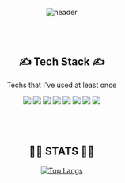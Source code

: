 <div align="center">

![header](https://capsule-render.vercel.app/api?type=waving&color=66CDAA&height=300&section=header&text=SuMin%20Yu&fontSize=90&fontColor=FFFFFF)

<br/>
<br/>
<!-- badge -->
  
  <h2>✍ Tech Stack ✍</h2>

Techs that I've used at least once 
  
<img src="https://img.shields.io/badge/Java-007396?style=flat-square&logo=Java&logoColor=white"/>
<img src="https://img.shields.io/badge/JavaScript-F7DF1E?style=flat-square&logo=JavaScript&logoColor=black"/>
<img src="https://img.shields.io/badge/HTML-E34F26?style=flat-square&logo=HTML5&logoColor=white"/>
<img src="https://img.shields.io/badge/CSS-1572B6?style=flat-square&logo=CSS3&logoColor=white"/>
<img src="https://img.shields.io/badge/MySQL-4479A1?style=flat-square&logo=MySQL&logoColor=white"/>
<img src="https://img.shields.io/badge/Spring-6DB33F?style=flat-square&logo=Spring&logoColor=white"/>
<img src="https://img.shields.io/badge/github-181717?style=flat-square&logo=github&logoColor=white">
<img src="https://img.shields.io/badge/git-F05032?style=flat-square&logo=git&logoColor=white">
  
 
  
  
  
<br/>
<br/>
<br/>
<br/>
 
  <h2>👩‍💻 STATS 👩‍💻</h2> 
  
 <!-- GitHub Stats -->
  [![Top Langs](https://github-readme-stats.vercel.app/api/top-langs/?username=sumin17&layout=compact&title_color=1B4D73)](https://github.com/anuraghazra/github-readme-stats)
</div>
